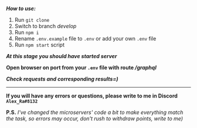 **_How to use:_**

1. Run `git clone`
2. Switch to branch _develop_
3. Run `npm i`
4. Rename `.env.example` file to `.env` or add your own `.env` file
5. Run `npm start` script

**_At this stage you should have started server_**

**Open browser on port from your `.env` file with route _/graphql_**

**_Check requests and corresponding results=)_**

---

**If you will have any errors or questions, please write to me in Discord `Alex_Ra#8132`**

**P.S.** _I've changed the microservers' code a bit to make everything match the task, so errors may occur, don't rush to withdraw points, write to me)_
